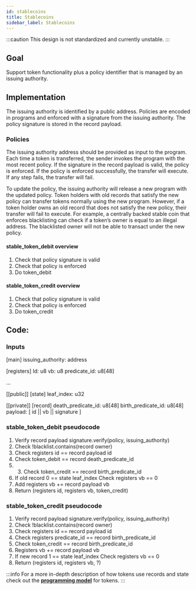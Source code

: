 ```yaml
---
id: stablecoins
title: Stablecoins
sidebar_label: Stablecoins
---
```


:::caution
This design is not standardized and currently unstable.
:::

## Goal

Support token functionality plus a policy identifier that is managed by an issuing authority.

## Implementation

The issuing authority is identified by a public address. Policies are encoded in programs and enforced with a signature from the issuing authority. The policy signature is stored in the record payload.

### Policies

The issuing authority address should be provided as input to the program. Each time a token is transferred, the sender invokes the program with the most recent policy. If the signature in the record payload is valid, the policy is enforced. If the policy is enforced successfully, the transfer will execute. If any step fails, the transfer will fail.

To update the policy, the issuing authority will release a new program with the updated policy. Token holders with old records that satisfy the new policy can transfer tokens normally using the new program. However, if a token holder owns an old record that does not satisfy the new policy, their transfer will fail to execute.
For example, a centrally backed stable coin that enforces blacklisting can check if a token’s owner is equal to an illegal address. The blacklisted owner will not be able to transact under the new policy.

#### stable_token_debit overview

1. Check that policy signature is valid
2. Check that policy is enforced
3. Do token_debit

#### stable_token_credit overview

1. Check that policy signature is valid
2. Check that policy is enforced
3. Do token_credit

## Code:

### Inputs

[main]
issuing_authority: address

[registers]
Id: u8
vb: u8
predicate_id: u8[48]

…

[[public]]
[state]
leaf_index: u32

[[private]]
[record]
death_predicate_id: u8[48]
birth_predicate_id: u8[48]
payload: [ id || vb || signature ]

### stable_token_debit pseudocode

1. Verify record payload signature.verify(policy, issuing_authority)
2. Check !blacklist.contains(record owner)
3. Check registers id == record payload id
4. Check token_debit == record death_predicate_id
5. 3. Check token_credit == record birth_predicate_id
6. If old record 0 == state leaf_index
	Check registers vb == 0
6. Add registers vb += record payload vb
7. Return (registers id, registers vb, token_credit)

### stable_token_credit pseudocode 
1. Verify record payload signature.verify(policy, issuing_authority)
2. Check !blacklist.contains(record owner)
3. Check registers id == record payload id
4. Check registers predicate_id == record birth_predicate_id
5. Check token_credit == record birth_predicate_id
6. Registers vb += record payload vb
7. If new record 1 == state leaf_index
	Check registers vb == 0
8. Return (registers id, registers vb, ?)

:::info
For a more in-depth description of how tokens use records and state check out the [**programming model**](../programming_model/01_token.md) for tokens.
:::